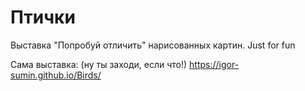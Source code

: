 # Птички
Выставка "Попробуй отличить" нарисованных картин. Just for fun

Сама выставка: (ну ты заходи, если что!)
https://igor-sumin.github.io/Birds/
